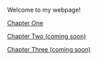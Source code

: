 
<html lang="en">
<head>
    <meta charset="UTF-8">
    <meta name="viewport" content="width=device-width, initial-scale=1.0">
    <title>JESSICA SCHWARTZ, WEBD152 Spring Semester 2025</title>
</head>
<body>
 <p>Welcome to my webpage!</p>
 <nav>
   <p> <a href="/chapter1/index.html">Chapter One</a></p>
    <p><a href="">Chapter Two (coming soon)</a></p>
    <p><a href="">Chapter Three (coming soon)</a></p>
 </nav>
</body>
</html>
